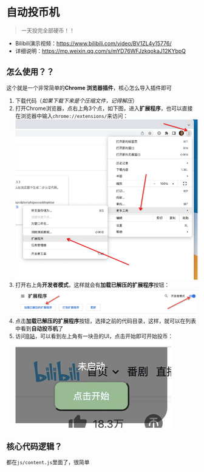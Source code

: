 # 自动投币机

> 一天投完全部硬币！！

- Bilibili演示视频：https://www.bilibili.com/video/BV1ZL4y15776/
- 详细说明：https://mp.weixin.qq.com/s/mYD76WFJzkqokaJ12KYbpQ

## 怎么使用？？

这个就是一个非常简单的**Chrome 浏览器插件**，核心怎么导入插件即可

1. 下载代码（_如果下载下来是个压缩文件，记得解压_）
2. 打开Chrome浏览器，点右上角3个点，如下图，进入**扩展程序**，也可以直接在浏览器中输入`chrome://extensions/`来访问：![go2kzcx](./docs/go2kzcx.png)
3. 打开右上角**开发者模式**，这样就会有**加载已解压的扩展程序**按钮：![kfzms](./docs/kfzms.jpg)
4. 点击**加载已解压的扩展程序**按钮，选择之前的代码目录，这样，就可以在列表中看到**自动投币机**了
5. 访问[B站](https://www.bilibili.com)，可以看到左上角有一块丑的UI，点击开始即可开始投币：![ui](./docs/ui.jpg)

## 核心代码逻辑？

都在`js/content.js`里面了，很简单
